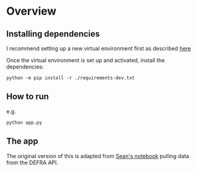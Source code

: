 # Overview

## Installing dependencies

I recommend setting up a new virtual environment first as described [here](https://github.com/IGILtd/IGI.ML.Server?tab=readme-ov-file#virtual-environment)

Once the virtual environment is set up and activated, install the dependencies:

```
python -m pip install -r ./requirements-dev.txt
```

## How to run

e.g.
```
python app.py
```

## The app

The original version of this is adapted from [Sean's notebook](https://martinigiltd.sharepoint.com/:u:/s/Python/EXs9vzp9KG5Lqgqv-NgOG_MB49tyNual4474AfrlRkuBxw?e=KjujWP) pulling data from the DEFRA API.

